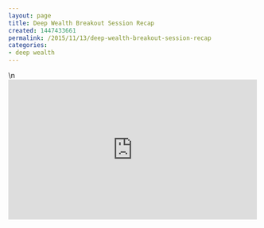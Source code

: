 ```yaml
---
layout: page
title: Deep Wealth Breakout Session Recap
created: 1447433661
permalink: /2015/11/13/deep-wealth-breakout-session-recap
categories:
- deep wealth
---
```

\n<iframe allowfullscreen="" frameborder="0" height="281" src="https://www.youtube.com/embed/T4uGdpge_Vw" width="500"></iframe></p>
